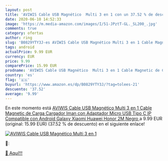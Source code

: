 ```yaml
---
layout: post
title: 'AVIWIS Cable USB Magnético  Multi 3 en 1 con un 37.52 % de descuento'
date: 2020-06-10 14:52:33
image: 'https://m.media-amazon.com/images/I/51-JPztT-GL._SL200_.jpg'
comments: true
category: ofertas
author: ring
slug: 'B0829YTY3J-es AVIWIS Cable USB Magnético Multi 3 en 1 Cable Magnetic de...'
tags: android
actualPrice: 9.99 EUR
currency: EUR
price: 9.99
comparePrice: 15.99 EUR
prodname: 'AVIWIS Cable USB Magnético  Multi 3 en 1 Cable Magnetic de Carga Cargador Iman con Adaptador Micro USB Tipo C IP Compatible con Android Galaxy  Xiaomi  Huawei  Honor  2M  Negro '
country: 'es'
flag: '🇪🇸'
buyurl: 'https://www.amazon.es/dp/B0829YTY3J/?tag=tolees-21'
descuento: '37.52'
average: '9.99'
---
```


En este momento está [AVIWIS Cable USB Magnético  Multi 3 en 1 Cable Magnetic de Carga Cargador Iman con Adaptador Micro USB Tipo C IP Compatible con Android Galaxy  Xiaomi  Huawei  Honor  2M  Negro ](https://www.amazon.es/dp/B0829YTY3J/?tag=tolees-21) a 9.99 EUR (original: 15.99 EUR) (37.52 %  de descuento) en el siguiente enlace!

[![AVIWIS Cable USB Magnético  Multi 3 en 1](https://m.media-amazon.com/images/I/51-JPztT-GL._SL200_.jpg)](https://www.amazon.es/dp/B0829YTY3J/?tag=tolees-21)

🔎:


[🛒 Aquí!!!](https://www.amazon.es/dp/B0829YTY3J/?tag=tolees-21)
